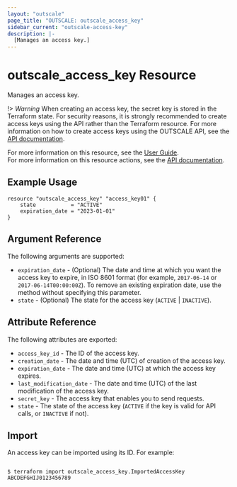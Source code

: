 ```yaml
---
layout: "outscale"
page_title: "OUTSCALE: outscale_access_key"
sidebar_current: "outscale-access-key"
description: |-
  [Manages an access key.]
---
```


# outscale_access_key Resource

Manages an access key.

!> *Warning* When creating an access key, the secret key is stored in the Terraform state. For security reasons, it is strongly recommended to create access keys using the API rather than the Terraform resource. For more information on how to create access keys using the OUTSCALE API, see the [API documentation](https://docs.outscale.com/api#createaccesskey).


For more information on this resource, see the [User Guide](https://docs.outscale.com/en/userguide/About-Access-Keys.html).  
For more information on this resource actions, see the [API documentation](https://docs.outscale.com/api#3ds-outscale-api-accesskey).

## Example Usage

```hcl
resource "outscale_access_key" "access_key01" {
    state           = "ACTIVE"
    expiration_date = "2023-01-01"
}
```

## Argument Reference

The following arguments are supported:

* `expiration_date` - (Optional) The date and time at which you want the access key to expire, in ISO 8601 format (for example, `2017-06-14` or `2017-06-14T00:00:00Z`). To remove an existing expiration date, use the method without specifying this parameter.
* `state` - (Optional) The state for the access key (`ACTIVE` | `INACTIVE`).

## Attribute Reference

The following attributes are exported:

* `access_key_id` - The ID of the access key.
* `creation_date` - The date and time (UTC) of creation of the access key.
* `expiration_date` - The date and time (UTC) at which the access key expires.
* `last_modification_date` - The date and time (UTC) of the last modification of the access key.
* `secret_key` - The access key that enables you to send requests.
* `state` - The state of the access key (`ACTIVE` if the key is valid for API calls, or `INACTIVE` if not).

## Import

An access key can be imported using its ID. For example:

```console

$ terraform import outscale_access_key.ImportedAccessKey ABCDEFGHIJ0123456789

```